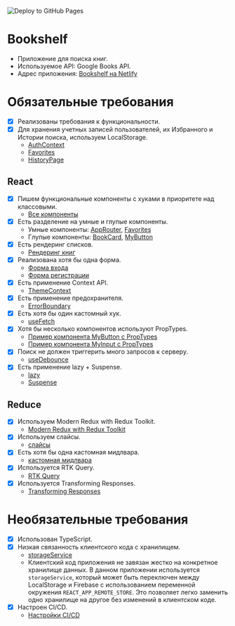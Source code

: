 ![Deploy to GitHub Pages](https://github.com/Rinatto/bookshelf/workflows/Deploy%20to%20GitHub%20Pages/badge.svg)

# Bookshelf

- Приложение для поиска книг.
- Используемое API: Google Books API.
- Адрес приложения: [Bookshelf на Netlify](https://main--bookshelfrinatto.netlify.app/)

# Обязательные требования

- [x] Реализованы требования к функциональности.
- [x] Для хранения учетных записей пользователей, их Избранного и Истории поиска, используем LocalStorage.
  - [AuthContext](src/components/AuthContext.tsx)
  - [Favorites](src/pages/Favorites.tsx)
  - [HistoryPage](src/pages/HistoryPage.tsx)

## React

- [x] Пишем функциональные компоненты с хуками в приоритете над классовыми.
  - [Все компоненты](src/components)
- [x] Есть разделение на умные и глупые компоненты.
  - Умные компоненты: [AppRouter](src/components/AppRouter.tsx), [Favorites](src/pages/Favorites.tsx)
  - Глупые компоненты: [BookCard](src/components/BookCard.tsx), [MyButton](src/components/UI/MyButton/MyButton.tsx)
- [x] Есть рендеринг списков.
  - [Рендеринг книг](src/pages/About.tsx)
- [x] Реализована хотя бы одна форма.
  - [Форма входа](src/pages/SignIn.tsx)
  - [Форма регистрации](src/pages/SignUp.tsx)
- [x] Есть применение Context API.
  - [ThemeContext](src/components/ThemeContext.tsx)
- [x] Есть применение предохранителя.
  - [ErrorBoundary](src/components/WithErrorBoundary.tsx)
- [x] Есть хотя бы один кастомный хук.
  - [useFetch](src/hooks/useFetch.ts)
- [x] Хотя бы несколько компонентов используют PropTypes.
  - [Пример компонента MyButton с PropTypes](src/components/UI/MyButton/MyButton.tsx)
  - [Пример компонента MyInput с PropTypes](src/components/UI/Input/MyInput.tsx)
- [x] Поиск не должен триггерить много запросов к серверу.
  - [useDebounce](src/hooks/useDebounce.ts)
- [x] Есть применение lazy + Suspense.
  - [lazy](src/router/index.ts)
  - [Suspense](src/components/AppRouter.tsx)

## Reduce

- [x] Используем Modern Redux with Redux Toolkit.
  - [Modern Redux with Redux Toolkit](src/app/store.ts)
- [x] Используем слайсы.
  - [слайсы](src/features/books/booksSlice.ts)
- [x] Есть хотя бы одна кастомная мидлвара.
  - [кастомная мидлвара](src/middleware/loggerMiddleware.ts)
- [x] Используется RTK Query.
  - [RTK Query](src/features/books/booksApi.ts)
- [x] Используется Transforming Responses.
  - [Transforming Responses](src/features/books/booksApi.ts#L26)

# Необязательные требования

- [x] Использован TypeScript.
- [x] Низкая связанность клиентского кода с хранилищем.
  - [storageService](src/services/index.ts)
  - Клиентский код приложения не завязан жестко на конкретное хранилище данных. В данном приложении используется `storageService`, который может быть переключен между LocalStorage и Firebase с использованием переменной окружения `REACT_APP_REMOTE_STORE`. Это позволяет легко заменить одно хранилище на другое без изменений в клиентском коде.
- [x] Настроен CI/CD.
  - [Настройки CI/CD](.github/workflows/deploy.yml)
